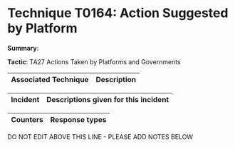 # Technique T0164: Action Suggested by Platform

**Summary**: 

**Tactic**: TA27 Actions Taken by Platforms and Governments 


| Associated Technique | Description |
| --------- | ------------------------- |



| Incident | Descriptions given for this incident |
| -------- | -------------------- |



| Counters | Response types |
| -------- | -------------- |


DO NOT EDIT ABOVE THIS LINE - PLEASE ADD NOTES BELOW